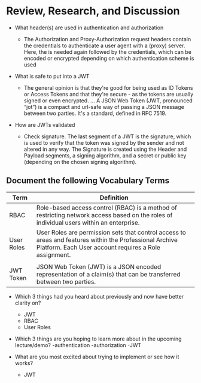 # Review, Research, and Discussion

- What header(s) are used in authentication and authorization
  - The Authorization and Proxy-Authorization request headers contain the credentials to authenticate a user agent with a (proxy) server. Here, the <type> is needed again followed by the credentials, which can be encoded or encrypted depending on which authentication scheme is used
- What is safe to put into a JWT

  - The general opinion is that they're good for being used as ID Tokens or Access Tokens and that they're secure - as the tokens are usually signed or even encrypted. ... A JSON Web Token (JWT, pronounced “jot”) is a compact and url-safe way of passing a JSON message between two parties. It's a standard, defined in RFC 7519.

- How are JWTs validated
  - Check signature. The last segment of a JWT is the signature, which is used to verify that the token was signed by the sender and not altered in any way. The Signature is created using the Header and Payload segments, a signing algorithm, and a secret or public key (depending on the chosen signing algorithm).

## Document the following Vocabulary Terms

| Term       | Definition                                                                                                                                                       |
| ---------- | ---------------------------------------------------------------------------------------------------------------------------------------------------------------- |
| RBAC       | Role-based access control (RBAC) is a method of restricting network access based on the roles of individual users within an enterprise.                          |
| User Roles | User Roles are permission sets that control access to areas and features within the Professional Archive Platform. Each User account requires a Role assignment. |
|            |
| JWT Token  | JSON Web Token (JWT) is a JSON encoded representation of a claim(s) that can be transferred between two parties.                                                 |

- Which 3 things had you heard about previously and now have better clarity on?

  - JWT
  - RBAC
  - User Roles

- Which 3 things are you hoping to learn more about in the upcoming lecture/demo?
  -authentication
  -authorization
  -JWT

- What are you most excited about trying to implement or see how it works?
  - JWT
